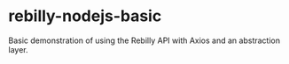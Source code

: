 # rebilly-nodejs-basic
Basic demonstration of using the Rebilly API with Axios and an abstraction layer. 
